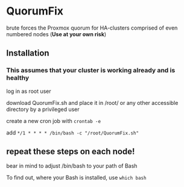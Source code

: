 # QuorumFix
brute forces the Proxmox quorum for HA-clusters comprised of even numbered nodes (**Use at your own risk**)

## Installation
### This assumes that your cluster is working already and is healthy
log in as root user

download QuorumFix.sh and place it in /root/ or any other accessible directory by a privileged user

create a new cron job with ```crontab -e```

add ```*/1 * * * * /bin/bash -c "/root/QuorumFix.sh"```

repeat these steps on each node!
---
 

bear in mind to adjust /bin/bash to your path of Bash

To find out, where your Bash is installed, use ```which bash```
